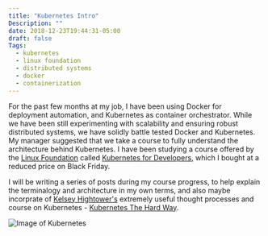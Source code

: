 ```yaml
---
title: "Kubernetes Intro"
Description: ""
date: 2018-12-23T19:44:31-05:00
draft: false
Tags:
  - kubernetes
  - linux foundation
  - distributed systems
  - docker
  - containerization
---
```


For the past few months at my job, I have been using Docker for deployment automation, and Kubernetes as container orchestrator. While we have been still experimenting with scalability and ensuring robust distributed systems, we have solidly battle tested Docker and Kubernetes. My manager suggested that we take a course to fully understand the architecture behind Kubernetes. I have been studying a course offered by the [Linux Foundation](https://www.linuxfoundation.org) called [Kubernetes for Developers](https://training.linuxfoundation.org/training/kubernetes-for-developers/), which I bought at a reduced price on Black Friday.

I will be writing a series of posts during my course progress, to help explain the terminalogy and architecture in my own terms, and also maybe incorprate of [Kelsey Hightower's](https://twitter.com/kelseyhightower) extremely useful thought processes and course on Kubernetes - [Kubernetes The Hard Way](https://github.com/kelseyhightower/kubernetes-the-hard-way).


![Image of Kubernetes](https://upload.wikimedia.org/wikipedia/en/0/00/Kubernetes_%28container_engine%29.png)